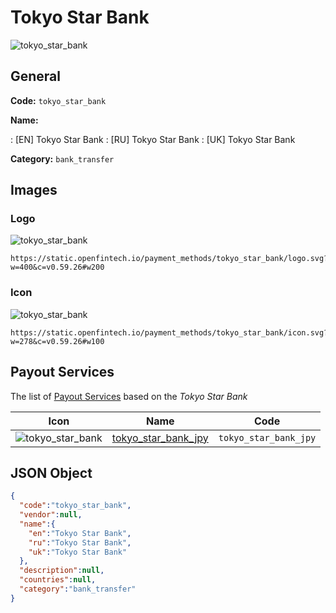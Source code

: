 
# Tokyo Star Bank 
![tokyo_star_bank](https://static.openfintech.io/payment_methods/tokyo_star_bank/logo.svg?w=400&c=v0.59.26#w200)  

## General 
**Code:** `tokyo_star_bank` 
 
**Name:** 
 
:	[EN] Tokyo Star Bank 
:	[RU] Tokyo Star Bank 
:	[UK] Tokyo Star Bank 
 
**Category:** `bank_transfer` 
 

## Images 

### Logo 
![tokyo_star_bank](https://static.openfintech.io/payment_methods/tokyo_star_bank/logo.svg?w=400&c=v0.59.26#w200)  

```
https://static.openfintech.io/payment_methods/tokyo_star_bank/logo.svg?w=400&c=v0.59.26#w200
```  

### Icon 
![tokyo_star_bank](https://static.openfintech.io/payment_methods/tokyo_star_bank/icon.svg?w=278&c=v0.59.26#w100)  

```
https://static.openfintech.io/payment_methods/tokyo_star_bank/icon.svg?w=278&c=v0.59.26#w100
```  

## Payout Services 
 
The list of [Payout Services](/payout-services/) based on the _Tokyo Star Bank_ 

|Icon|Name|Code| 
|:---:|:---:|:---:| 
|![tokyo_star_bank](https://static.openfintech.io/payout_methods/tokyo_star_bank/icon.svg?w=278&c=v0.59.26#w40) |[tokyo_star_bank_jpy](/payout-services/tokyo_star_bank_jpy/)|`tokyo_star_bank_jpy`| 
 

## JSON Object 

```json
{
  "code":"tokyo_star_bank",
  "vendor":null,
  "name":{
    "en":"Tokyo Star Bank",
    "ru":"Tokyo Star Bank",
    "uk":"Tokyo Star Bank"
  },
  "description":null,
  "countries":null,
  "category":"bank_transfer"
}
```  
